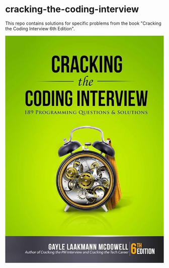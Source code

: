 # cracking-the-coding-interview

This repo contains solutions for specific problems from the book "Cracking the Coding Interview 6th Edition".

![Cracking the Coding Interview 6th Edition](./images/cracking-the-coding-interview.jpg)

